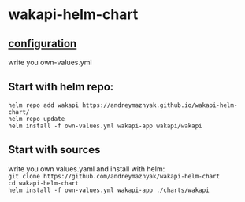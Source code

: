 # wakapi-helm-chart

## [configuration](https://github.com/muety/wakapi#-configuration-options)
write you own-values.yml

## Start with helm repo:
`helm repo add wakapi https://andreymaznyak.github.io/wakapi-helm-chart/`  
`helm repo update`  
`helm install -f own-values.yml wakapi-app wakapi/wakapi`


## Start with sources
write you own values.yaml and install with helm:  
`git clone https://github.com/andreymaznyak/wakapi-helm-chart`  
`cd wakapi-helm-chart`  
`helm install -f own-values.yml wakapi-app ./charts/wakapi`  